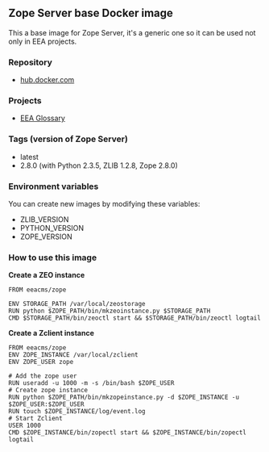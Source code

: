 ##  Zope Server base Docker image

This a base image for Zope Server, it's a generic one so it can be used not only in EEA projects.

### Repository
- [hub.docker.com](https://registry.hub.docker.com/u/eeacms/zope/)

### Projects
- [EEA Glossary](https://github.com/eea/eea.docker.glossary)

### Tags (version of Zope Server)
- latest
- 2.8.0 (with Python 2.3.5, ZLIB 1.2.8, Zope 2.8.0)

### Environment variables
You can create new images by modifying these variables:
 - ZLIB_VERSION
 - PYTHON_VERSION
 - ZOPE_VERSION

### How to use this image
  
  **Create a ZEO instance**
  
    FROM eeacms/zope
    
    ENV STORAGE_PATH /var/local/zeostorage
    RUN python $ZOPE_PATH/bin/mkzeoinstance.py $STORAGE_PATH
    CMD $STORAGE_PATH/bin/zeoctl start && $STORAGE_PATH/bin/zeoctl logtail
    
  **Create a Zclient instance**
    
    FROM eeacms/zope
    ENV ZOPE_INSTANCE /var/local/zclient
    ENV ZOPE_USER zope

    # Add the zope user
    RUN useradd -u 1000 -m -s /bin/bash $ZOPE_USER
    # Create zope instance
    RUN python $ZOPE_PATH/bin/mkzopeinstance.py -d $ZOPE_INSTANCE -u $ZOPE_USER:$ZOPE_USER
    RUN touch $ZOPE_INSTANCE/log/event.log
    # Start Zclient
    USER 1000
    CMD $ZOPE_INSTANCE/bin/zopectl start && $ZOPE_INSTANCE/bin/zopectl logtail
